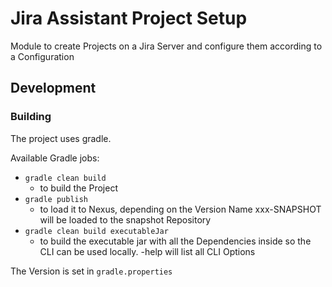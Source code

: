 # Jira Assistant Project Setup

Module to create Projects on a Jira Server and configure them according to a Configuration

## Development

### Building

The project uses gradle.

Available Gradle jobs:

* ```gradle clean build```
    * to build the Project
* ```gradle publish```
    * to load it to Nexus, depending on the Version Name xxx-SNAPSHOT will be loaded to the snapshot Repository
* ```gradle clean build executableJar```
    * to build the executable jar with all the Dependencies inside so the CLI can be used locally. -help will list all CLI Options

The Version is set in ```gradle.properties```